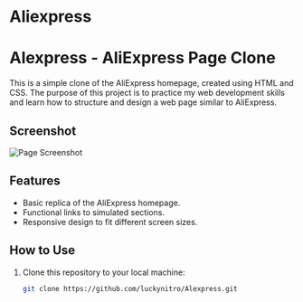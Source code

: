 # Aliexpress
# Alexpress - AliExpress Page Clone

This is a simple clone of the AliExpress homepage, created using HTML and CSS. The purpose of this project is to practice my web development skills and learn how to structure and design a web page similar to AliExpress.

## Screenshot

![Page Screenshot](screenshot.png)

## Features

- Basic replica of the AliExpress homepage.
- Functional links to simulated sections.
- Responsive design to fit different screen sizes.

## How to Use

1. Clone this repository to your local machine:

   ```bash
   git clone https://github.com/luckynitro/Alexpress.git
